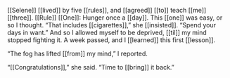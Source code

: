 [[Selene]] [[lived]] by five [[rules]], and [[agreed]] [[to]] teach [[me]] [[three]]. [[Rule]] [[One]]: Hunger once a [[day]]. This [[one]] was easy, or so I thought. “That includes [[cigarettes]],” she [[insisted]]. “Spend your days in want.” And so I allowed myself to be deprived, [[til]] my mind stopped fighting it. A week passed, and I [[learned]] this first [[lesson]].

“The fog has lifted [[from]] my mind,” I reported.

“[[Congratulations]],” she said. “Time to [[bring]] it back.”